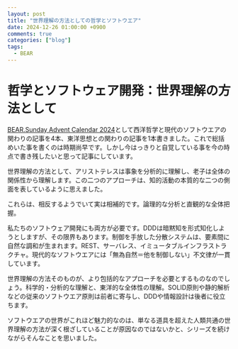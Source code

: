 ```yaml
---
layout: post
title: "世界理解の方法としての哲学とソフトウエア"
date: 2024-12-26 01:00:00 +0900
comments: true
categories: ["blog"]
tags:
  - BEAR
---
```

# 哲学とソフトウェア開発：世界理解の方法として

[BEAR.Sunday Advent Calendar 2024](https://qiita.com/advent-calendar/2024/bear-sunday)として西洋哲学と現代のソフトウエアの関わりの記事を4本、東洋思想との関わりの記事を1本書きました。これで総括めいた事を書くのは時期尚早です。しかし今はっきりと自覚している事を今の時点で書き残したいと思って記事にしています。

世界理解の方法として、アリストテレスは事象を分析的に理解し、老子は全体の関係性から理解します。この二つのアプローチは、知的活動の本質的な二つの側面を表しているように思えました。

これらは、相反するようでいて実は相補的です。論理的な分析と直観的な全体把握。

私たちのソフトウェア開発にも両方が必要です。DDDは暗黙知を形式知化しようとしますが、その限界もあります。制御を手放した分散システムは、要素間に自然な調和が生まれます。REST、サーバレス、イミュータブルインフラストラクチャ。現代的なソフトウエアには「無為自然＝他を制御しない」不文律が一貫しています。

世界理解の方法そのものが、より包括的なアプローチを必要とするものなのでしょう。科学的・分析的な理解と、東洋的な全体性の理解。SOLID原則や静的解析などの従来のソフトウエア原則は前者に寄与し、DDDや情報設計は後者に役立ちます。

ソフトウエアの世界がこれほど魅力的なのは、単なる道具を超えた人類共通の世界理解の方法が深く根ざしていることが原因なのではないかと、シリーズを続けながらそんなことを思いました。
